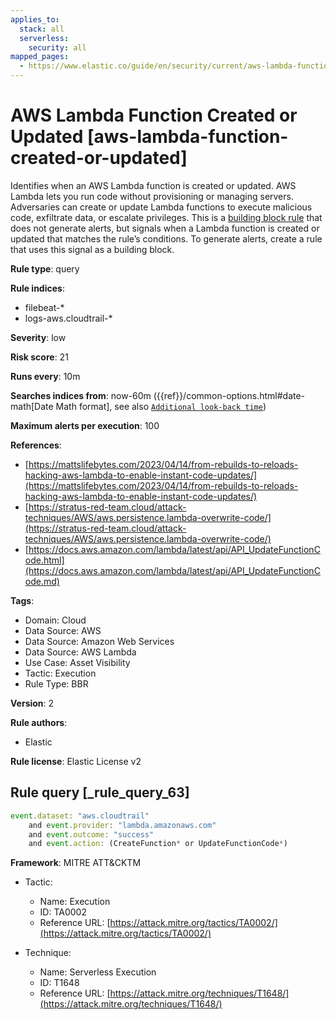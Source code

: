 ```yaml
---
applies_to:
  stack: all
  serverless:
    security: all
mapped_pages:
  - https://www.elastic.co/guide/en/security/current/aws-lambda-function-created-or-updated.html
---
```


# AWS Lambda Function Created or Updated [aws-lambda-function-created-or-updated]

Identifies when an AWS Lambda function is created or updated. AWS Lambda lets you run code without provisioning or managing servers. Adversaries can create or update Lambda functions to execute malicious code, exfiltrate data, or escalate privileges. This is a [building block rule](docs-content://solutions/security/detect-and-alert/about-building-block-rules.md) that does not generate alerts, but signals when a Lambda function is created or updated that matches the rule’s conditions. To generate alerts, create a rule that uses this signal as a building block.

**Rule type**: query

**Rule indices**:

* filebeat-*
* logs-aws.cloudtrail-*

**Severity**: low

**Risk score**: 21

**Runs every**: 10m

**Searches indices from**: now-60m ({{ref}}/common-options.html#date-math[Date Math format], see also [`Additional look-back time`](docs-content://solutions/security/detect-and-alert/create-detection-rule.md#rule-schedule))

**Maximum alerts per execution**: 100

**References**:

* [https://mattslifebytes.com/2023/04/14/from-rebuilds-to-reloads-hacking-aws-lambda-to-enable-instant-code-updates/](https://mattslifebytes.com/2023/04/14/from-rebuilds-to-reloads-hacking-aws-lambda-to-enable-instant-code-updates/)
* [https://stratus-red-team.cloud/attack-techniques/AWS/aws.persistence.lambda-overwrite-code/](https://stratus-red-team.cloud/attack-techniques/AWS/aws.persistence.lambda-overwrite-code/)
* [https://docs.aws.amazon.com/lambda/latest/api/API_UpdateFunctionCode.html](https://docs.aws.amazon.com/lambda/latest/api/API_UpdateFunctionCode.md)

**Tags**:

* Domain: Cloud
* Data Source: AWS
* Data Source: Amazon Web Services
* Data Source: AWS Lambda
* Use Case: Asset Visibility
* Tactic: Execution
* Rule Type: BBR

**Version**: 2

**Rule authors**:

* Elastic

**Rule license**: Elastic License v2

## Rule query [_rule_query_63]

```js
event.dataset: "aws.cloudtrail"
    and event.provider: "lambda.amazonaws.com"
    and event.outcome: "success"
    and event.action: (CreateFunction* or UpdateFunctionCode*)
```

**Framework**: MITRE ATT&CKTM

* Tactic:

    * Name: Execution
    * ID: TA0002
    * Reference URL: [https://attack.mitre.org/tactics/TA0002/](https://attack.mitre.org/tactics/TA0002/)

* Technique:

    * Name: Serverless Execution
    * ID: T1648
    * Reference URL: [https://attack.mitre.org/techniques/T1648/](https://attack.mitre.org/techniques/T1648/)



